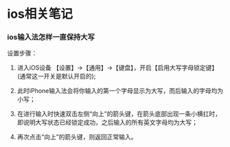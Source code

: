 ios相关笔记
===========

### ios输入法怎样一直保持大写

设置步骤：

1. 进入iOS设备 【设置】→【通用】→【键盘】，开启【启用大写字母锁定键】(通常这一开关是默认开启的);
 
2. 此时iPhone输入法会将你输入的第一个字母显示为大写，而后输入的字母均为小写；

3. 在进行输入时快速双击左侧“向上”的箭头键，在箭头底部出现一条小横扛时，即说明大写状态已经锁定成功，之后输入的所有英文字母均为大写；

4. 再次点击“向上”的箭头键，则返回正常输入。
